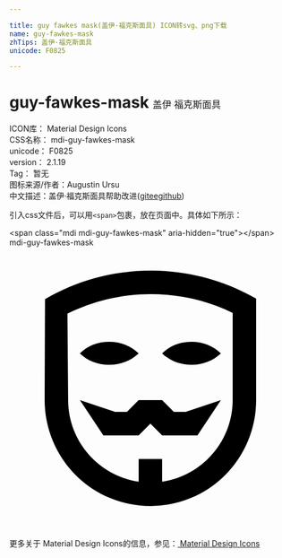 ```yaml
---

title: guy fawkes mask(盖伊·福克斯面具) ICON转svg、png下载
name: guy-fawkes-mask
zhTips: 盖伊·福克斯面具
unicode: F0825

---
```


# guy-fawkes-mask  <small style="font-size: 60%;font-weight: 100">盖伊·福克斯面具</small>


<div class="detail-page">
<p>
<span>
ICON库：
<span class="badge-secondary badge">Material Design Icons</span> 
</span>
<br/>
<span>
CSS名称：
<span class="badge-secondary badge">mdi-guy-fawkes-mask</span> 
</span>
<br/>
<span>
unicode：
<span class="badge-secondary badge">F0825</span> 
</span>
<br/>
<span>
version：
<span class="badge-secondary badge">2.1.19</span> 
</span>
<br/>
<span>Tag：
<span class="badge-light badge">暂无</span>
</span>
<br/>
<span>图标来源/作者：<span class="badge-light badge">Augustin Ursu</span></span> 
<br/>
<span class="zh-detail">中文描述：<span class="badge-primary badge">盖伊·福克斯面具</span><span class="help-link"><span>帮助改进</span>(<a href="https://gitee.com/liuwave/icon-helper/edit/master/json/material/guy-fawkes-mask.json" target="_blank" rel="noopener noreferrer">gitee</a><a href="https://github.com/liuwave/icon-helper/edit/master/json/material/guy-fawkes-mask.json" target="_blank" rel="noopener noreferrer">github</a></span>)</span><br/>
</p>
</div>
<div class="alert alert-dark">
  <i class="mdi mdi-guy-fawkes-mask mdi-48px"></i>
  <i class="mdi mdi-guy-fawkes-mask mdi-36px"></i>
  <i class="mdi mdi-guy-fawkes-mask mdi-24px"></i>
  <i class="mdi mdi-guy-fawkes-mask mdi-18px"></i>
</div>
<div>
  <p>引入css文件后，可以用<code>&lt;span&gt;</code>包裹，放在页面中。具体如下所示：    
  </p>
  <div class="alert alert-primary" style="font-size: 14px">
    &lt;span class="mdi mdi-guy-fawkes-mask" aria-hidden="true"&gt;&lt;/span&gt;
    <copy-btn content='<span class="mdi mdi-guy-fawkes-mask" aria-hidden="true"></span>'></copy-btn>
  </div>
  <div class="alert alert-secondary">
    <i class="mdi mdi-guy-fawkes-mask"
    style="font-size: 24px"
    aria-hidden="true"></i> mdi-guy-fawkes-mask
    <copy-btn content="mdi-guy-fawkes-mask" btn-title="复制图标名称"></copy-btn>
  </div>
</div>
<div id="svg" class="svg-wrap">
<svg xmlns="http://www.w3.org/2000/svg" viewBox="0 0 24 24"><path d="M21,13A9,9 0 0,1 12,22A9,9 0 0,1 3,13L3.03,4.43C5.68,2.88 8.76,2 12.05,2C15.3,2 18.36,2.87 21,4.38V13M13,19.93C16.39,19.44 19,16.5 19,13V5.59C16.9,4.57 14.54,4 12.05,4C9.5,4 7.08,4.6 4.94,5.66L5,13C5,16.5 7.63,19.44 11,19.93V18H13V19.93M11,16H8L6,13L9,14H10L11,13H13L14,14H15L18,13L16,16H13L12,15L11,16M6,9.03C6.64,8.4 7.5,8.05 8.5,8.05C9.45,8.05 10.34,8.4 11,9.03C10.34,9.65 9.45,10 8.5,10C7.5,10 6.64,9.65 6,9.03M13,9.03C13.64,8.4 14.5,8.05 15.5,8.05C16.45,8.05 17.34,8.4 18,9.03C17.34,9.65 16.45,10 15.5,10C14.5,10 13.64,9.65 13,9.03Z" /></svg>
</div>
<detail full-name='mdi-guy-fawkes-mask'></detail>
    
<div><p>更多关于 Material Design Icons的信息，参见：<a target="_blank" href="https://iconhelper.cn/material.html"> Material Design Icons</a>
</p></div>

